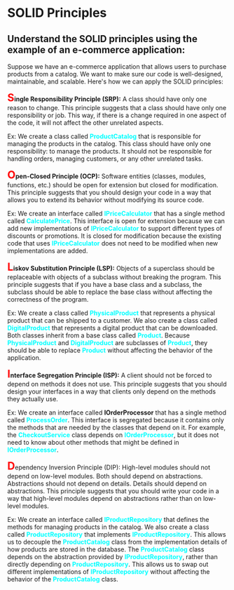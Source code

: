 # SOLID Principles


## Understand the SOLID principles using the example of an e-commerce application:

Suppose we have an e-commerce application that allows users to purchase products from a catalog. We want to make sure our code is well-designed, maintainable, and scalable. Here's how we can apply the SOLID principles:

<font size="5" color="Red"> **S**</font><b>ingle Responsibility Principle (SRP):</b> A class should have only one reason to change. This principle suggests that a class should have only one responsibility or job. This way, if there is a change required in one aspect of the code, it will not affect the other unrelated aspects.

Ex:
We create a class called <font color="cyan">**ProductCatalog**</font> that is responsible for managing the products in the catalog. This class should have only one responsibility: to manage the products. It should not be responsible for handling orders, managing customers, or any other unrelated tasks.



<font size="5" color="Red">**O**</font><b>pen-Closed Principle (OCP):</b> Software entities (classes, modules, functions, etc.) should be open for extension but closed for modification. This principle suggests that you should design your code in a way that allows you to extend its behavior without modifying its source code.

Ex:
We create an interface called <font color="cyan">**IPriceCalculator**</font> that has a single method called <font color="cyan">**CalculatePrice**</font>. This interface is open for extension because we can add new implementations of <font color="cyan">**IPriceCalculator**</font> to support different types of discounts or promotions. It is closed for modification because the existing code that uses <font color="cyan">**IPriceCalculator**</font> does not need to be modified when new implementations are added.



<font size="5" color="Red">**L**</font><b>iskov Substitution Principle (LSP):</b> Objects of a superclass should be replaceable with objects of a subclass without breaking the program. This principle suggests that if you have a base class and a subclass, the subclass should be able to replace the base class without affecting the correctness of the program.

Ex:
We create a class called <font color="cyan">**PhysicalProduct**</font> that represents a physical product that can be shipped to a customer. We also create a class called <font color="cyan">**DigitalProduct**</font> that represents a digital product that can be downloaded. Both classes inherit from a base class called <font color="cyan">**Product**</font>. Because <font color="cyan">**PhysicalProduct**</font> and <font color="cyan">**DigitalProduct**</font> are subclasses of <font color="cyan">**Product**</font>, they should be able to replace <font color="cyan">**Product**</font> without affecting the behavior of the application.



<font size="5" color="Red">**I**</font><b>nterface Segregation Principle (ISP):</b> A client should not be forced to depend on methods it does not use. This principle suggests that you should design your interfaces in a way that clients only depend on the methods they actually use.

Ex:
We create an interface called **IOrderProcessor** that has a single method called <font color="cyan">**ProcessOrder**</font>. This interface is segregated because it contains only the methods that are needed by the classes that depend on it. For example, the <font color="cyan">**CheckoutService**</font> class depends on <font color="cyan">**IOrderProcessor**</font>, but it does not need to know about other methods that might be defined in <font color="cyan">**IOrderProcessor**</font>.



<font size="5" color="Red">**D**</font>ependency Inversion Principle (DIP):</b> High-level modules should not depend on low-level modules. Both should depend on abstractions. Abstractions should not depend on details. Details should depend on abstractions. This principle suggests that you should write your code in a way that high-level modules depend on abstractions rather than on low-level modules.

Ex:
We create an interface called <font color="cyan">**IProductRepository**</font> that defines the methods for managing products in the catalog. We also create a class called <font color="cyan">**ProductRepository**</font> that implements <font color="cyan">**IProductRepository**</font>. This allows us to decouple the <font color="cyan">**ProductCatalog**</font> class from the implementation details of how products are stored in the database. The <font color="cyan">**ProductCatalog**</font> class depends on the abstraction provided by <font color="cyan">**IProductRepository**</font>, rather than directly depending on <font color="cyan">**ProductRepository**</font>. This allows us to swap out different implementations of <font color="cyan">**IProductRepository**</font> without affecting the behavior of the <font color="cyan">**ProductCatalog**</font> class.

